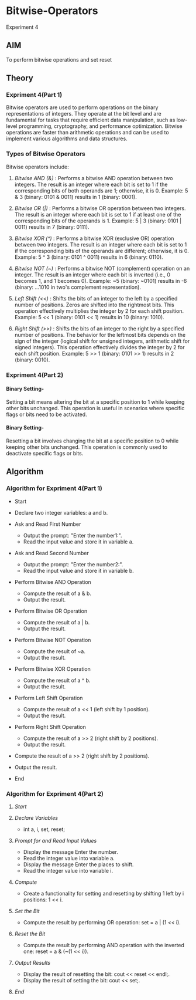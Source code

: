 # Bitwise-Operators
Experiment 4

## AIM
To perform bitwise operations and set reset

## Theory
### Expriment 4(Part 1)
Bitwise operators are used to perform operations on the binary representations of integers. They operate at the bit level and are fundamental for tasks that require efficient data manipulation, such as low-level programming, cryptography, and performance optimization. Bitwise operations are faster than arithmetic operations and can be used to implement various algorithms and data structures.

### Types of Bitwise Operators

Bitwise operators include:

1. *Bitwise AND (&)*
: Performs a bitwise AND operation between two integers. The result is an integer where each bit is set to 1 if the corresponding bits of both operands are 1; otherwise, it is 0.
Example:
5 & 3 (binary: 0101 & 0011) results in 1 (binary: 0001).

2. *Bitwise OR (|)*
: Performs a bitwise OR operation between two integers. The result is an integer where each bit is set to 1 if at least one of the corresponding bits of the operands is 1.
Example:
5 | 3 (binary: 0101 | 0011) results in 7 (binary: 0111).

3. *Bitwise XOR (^)*
: Performs a bitwise XOR (exclusive OR) operation between two integers. The result is an integer where each bit is set to 1 if the corresponding bits of the operands are different; otherwise, it is 0.
Example:
5 ^ 3 (binary: 0101 ^ 0011) results in 6 (binary: 0110).

4. *Bitwise NOT (~)*
: Performs a bitwise NOT (complement) operation on an integer. The result is an integer where each bit is inverted (i.e., 0 becomes 1, and 1 becomes 0).
Example:
~5 (binary: ~0101) results in -6 (binary: ...1010 in two's complement representation).

5. *Left Shift (<<)*
: Shifts the bits of an integer to the left by a specified number of positions. Zeros are shifted into the rightmost bits. This operation effectively multiplies the integer by 2 for each shift position.
Example:
5 << 1 (binary: 0101 << 1) results in 10 (binary: 1010).

6. *Right Shift (>>)*
: Shifts the bits of an integer to the right by a specified number of positions. The behavior for the leftmost bits depends on the sign of the integer (logical shift for unsigned integers, arithmetic shift for signed integers). This operation effectively divides the integer by 2 for each shift position.
Example:
5 >> 1 (binary: 0101 >> 1) results in 2 (binary: 0010).

### Expriment 4(Part 2)
#### Binary Setting- 

Setting a bit means altering the bit at a specific position to 1 while keeping other bits unchanged. This operation is useful in scenarios where specific flags or bits need to be activated.

#### Binary Setting-

Resetting a bit involves changing the bit at a specific position to 0 while keeping other bits unchanged. This operation is commonly used to deactivate specific flags or bits.

## Algorithm 
### Algorithm for Expriment 4(Part 1)
* Start  
* Declare two integer variables: a and b.

* Ask and Read First Number  

  * Output the prompt: "Enter the number1:".  
  * Read the input value and store it in variable a.

* Ask and Read Second Number  

  * Output the prompt: "Enter the number2:".  
  * Read the input value and store it in variable b.

* Perform Bitwise AND Operation  

  * Compute the result of a & b.  
  * Output the result.

* Perform Bitwise OR Operation  

  * Compute the result of a | b.  
  * Output the result.

* Perform Bitwise NOT Operation  

  * Compute the result of ~a.  
  * Output the result.

* Perform Bitwise XOR Operation  

  * Compute the result of a ^ b.  
  * Output the result.

* Perform Left Shift Operation  

  * Compute the result of a << 1 (left shift by 1 position).  
  * Output the result.

* Perform Right Shift Operation  

  * Compute the result of a >> 2 (right shift by 2 positions).  
  * Output the result.



* Compute the result of a >> 2 (right shift by 2 positions).
* Output the result.
* End

### Algorithm for Expriment 4(Part 2)


1. *Start*

2. *Declare Variables*
   - int a, i, set, reset;

3. *Prompt for and Read Input Values*
   - Display the message Enter the number.
   - Read the integer value into variable a.
   - Display the message Enter the places to shift.
   - Read the integer value into variable i.

4. *Compute*
   - Create a functionality for setting and resetting by shifting 1 left by i positions: 1 << i.

5. *Set the Bit*
   - Compute the result by performing OR operation: set = a | (1 << i).

6. *Reset the Bit*
   - Compute the result by performing AND operation with the inverted one: reset = a & (~(1 << i)).

7. *Output Results*
   - Display the result of resetting the bit: cout << reset << endl;.
   - Display the result of setting the bit: cout << set;.

8. *End*
